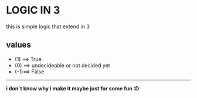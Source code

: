 # LOGIC IN 3
this is simple logic that extend in 3
## values
* (1) ==> True
* (0) ==> undecideable or not decided yet
* (-1)==> False
--------------
**i don`t know why i make it maybe just for some fun :D**